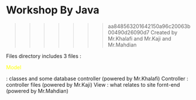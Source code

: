 # Workshop By Java
>>>>>>> aa848563201642150a96c20063b00490d26090d7
Created by Mr.Khalafi and Mr.Kaji and Mr.Mahdian

Files directory includes 3 files :
<p style="color:yellow">Model </p>: classes and some database controller (powered by Mr.Khalafi)
Controller : controller files (powered by Mr.Kaji)
View : what relates to site fornt-end (powered by Mr.Mahdian)

